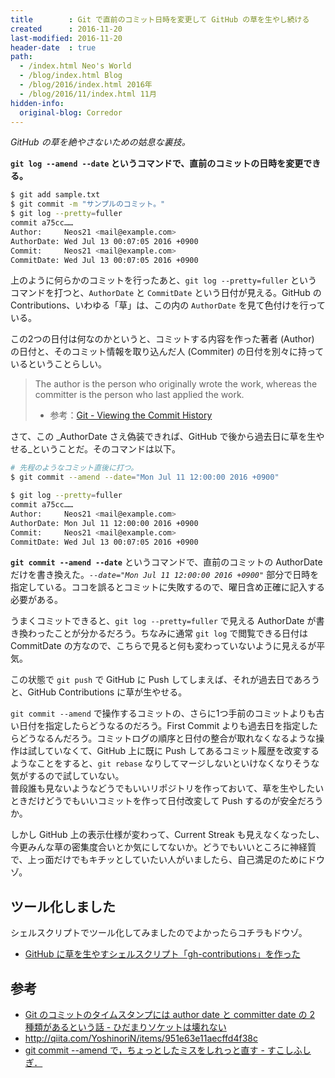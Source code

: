```yaml
---
title        : Git で直前のコミット日時を変更して GitHub の草を生やし続ける
created      : 2016-11-20
last-modified: 2016-11-20
header-date  : true
path:
  - /index.html Neo's World
  - /blog/index.html Blog
  - /blog/2016/index.html 2016年
  - /blog/2016/11/index.html 11月
hidden-info:
  original-blog: Corredor
---
```


_GitHub の草を絶やさないための姑息な裏技。_

**`git log --amend --date` というコマンドで、直前のコミットの日時を変更できる。**

```bash
$ git add sample.txt
$ git commit -m "サンプルのコミット。"
$ git log --pretty=fuller
commit a75cc……
Author:     Neos21 <mail@example.com>
AuthorDate: Wed Jul 13 00:07:05 2016 +0900
Commit:     Neos21 <mail@example.com>
CommitDate: Wed Jul 13 00:07:05 2016 +0900
```

上のように何らかのコミットを行ったあと、`git log --pretty=fuller` というコマンドを打つと、`AuthorDate` と `CommitDate` という日付が見える。GitHub の Contributions、いわゆる「草」は、この内の `AuthorDate` を見て色付けを行っている。

この2つの日付は何なのかというと、コミットする内容を作った著者 (Author) の日付と、そのコミット情報を取り込んだ人 (Commiter) の日付を別々に持っているということらしい。

> The author is the person who originally wrote the work, whereas the committer is the person who last applied the work.
> 
> - 参考：[Git - Viewing the Commit History](https://git-scm.com/book/ch2-3.html)

さて、この _AuthorDate さえ偽装できれば、GitHub で後から過去日に草を生やせる_ということだ。そのコマンドは以下。

```bash
# 先程のようなコミット直後に打つ。
$ git commit --amend --date="Mon Jul 11 12:00:00 2016 +0900"

$ git log --pretty=fuller
commit a75cc……
Author:     Neos21 <mail@example.com>
AuthorDate: Mon Jul 11 12:00:00 2016 +0900
Commit:     Neos21 <mail@example.com>
CommitDate: Wed Jul 13 00:07:05 2016 +0900
```

**`git commit --amend --date`** というコマンドで、直前のコミットの AuthorDate だけを書き換えた。_`--date="Mon Jul 11 12:00:00 2016 +0900"`_ 部分で日時を指定している。ココを誤るとコミットに失敗するので、曜日含め正確に記入する必要がある。

うまくコミットできると、`git log --pretty=fuller` で見える AuthorDate が書き換わったことが分かるだろう。ちなみに通常 `git log` で閲覧できる日付は CommitDate の方なので、こちらで見ると何も変わっていないように見えるが平気。

この状態で `git push` で GitHub に Push してしまえば、それが過去日であろうと、GitHub Contributions に草が生やせる。

`git commit --amend` で操作するコミットの、さらに1つ手前のコミットよりも古い日付を指定したらどうなるのだろう。First Commit よりも過去日を指定したらどうなるんだろう。コミットログの順序と日付の整合が取れなくなるような操作は試していなくて、GitHub 上に既に Push してあるコミット履歴を改変するようなことをすると、`git rebase` なりしてマージしないといけなくなりそうな気がするので試していない。  
普段誰も見ないようなどうでもいいリポジトリを作っておいて、草を生やしたいときだけどうでもいいコミットを作って日付改変して Push するのが安全だろうか。

しかし GitHub 上の表示仕様が変わって、Current Streak も見えなくなったし、今更みんな草の密集度合いとか気にしてないか。どうでもいいところに神経質で、上っ面だけでもキチッとしていたい人がいましたら、自己満足のためにドウゾ。

## ツール化しました

シェルスクリプトでツール化してみましたのでよかったらコチラもドウゾ。

- [GitHub に草を生やすシェルスクリプト「gh-contributions」を作った](/blog/2017/08/05-01.html)

## 参考

- [Git のコミットのタイムスタンプには author date と committer date の 2 種類があるという話 - ひだまりソケットは壊れない](http://vividcode.hatenablog.com/entry/git/author-date-and-committer-date)
- <http://qiita.com/YoshinoriN/items/951e63e11aecffd4f38c>
- [git commit --amend で，ちょっとしたミスをしれっと直す - すこしふしぎ．](http://ism1000ch.hatenablog.com/entry/2014/03/26/190939)

